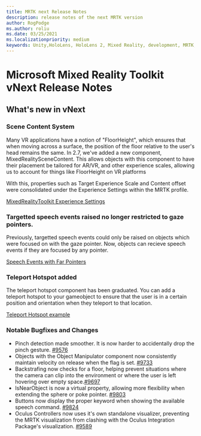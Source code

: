 ```yaml
---
title: MRTK next Release Notes
description: release notes of the next MRTK version
author: RogPodge
ms.author: roliu
ms.date: 03/25/2021
ms.localizationpriority: medium
keywords: Unity,HoloLens, HoloLens 2, Mixed Reality, development, MRTK,
---
```


# Microsoft Mixed Reality Toolkit vNext Release Notes

## What's new in vNext

### Scene Content System

Many VR applications have a notion of "FloorHeight", which ensures that when moving across a surface, the position of the floor relative to the user's head remains the same. In 2.7, we've added a new component, MixedRealitySceneContent. This allows objects with this component to have their placement be tailored for AR/VR, and other experience scales, allowing us to account for things like FloorHeight on VR platforms

With this, properties such as Target Experience Scale and Content offset were consolidated under the Experience Settings within the MRTK profile. 

[MixedRealityToolkit Experience Settings](images/ExperienceSettingsProfile.png)


### Targetted speech events raised no longer restricted to gaze pointers.

Previously, targetted speech events could only be raised on objects which were focused on with the gaze pointer. Now, objects can recieve speech events if they are focused by any pointer.

[Speech Events with Far Pointers](https://user-images.githubusercontent.com/39840334/117516612-6fa00500-af4e-11eb-94ba-d5fb2ed4e7de.gif)

### Teleport Hotspot added

The teleport hotspot component has been graduated. You can add a teleport hotspot to your gameobject to ensure that the user is in a certain position and orientation when they teleport to that location.

[Teleport Hotspot example](images/TeleportHotspot.gif)

### Notable Bugfixes and Changes

- Pinch detection made smoother. It is now harder to accidentally drop the pinch gesture. [#9576](https://github.com/microsoft/MixedRealityToolkit-Unity/pull/9576)
- Objects with the Object Manipulator component now consistently maintain velocity on release when the flag is set. [#9733](https://github.com/microsoft/MixedRealityToolkit-Unity/pull/9733)
- Backstrafing now checks for a floor, helping prevent situations where the camera can clip into the environment or where the user is left hovering over empty space.[#9697](https://github.com/microsoft/MixedRealityToolkit-Unity/pull/9697)
- IsNearObject is now a virtual property, allowing more flexibility when extending the sphere or poke pointer. [#9803](https://github.com/microsoft/MixedRealityToolkit-Unity/pull/9803)
- Buttons now display the proper keyword when showing the available speech command. [#9824](https://github.com/microsoft/MixedRealityToolkit-Unity/pull/9824)
- Oculus Controllers now uses it's own standalone visualizer, preventing the MRTK visualization from clashing with the Oculus Integration Package's visualization. [#9589](https://github.com/microsoft/MixedRealityToolkit-Unity/pull/9589)